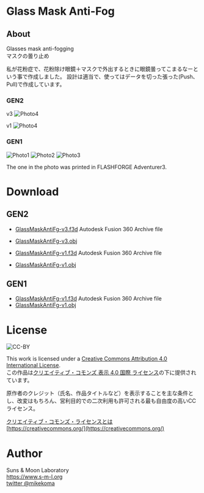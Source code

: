 # Glass Mask Anti-Fog

## About
Glasses mask anti-fogging  
マスクの曇り止め  

私が花粉症で、花粉除け眼鏡＋マスクで外出するときに眼鏡曇ってこまるなーという事で作成しました。
設計は適当で、使ってはデータを切った張った(Push､Pull)で作成しています。

### GEN2
v3
![Photo4](5_gen2v3.jpg)

v1
![Photo4](4_gen2.jpg)

### GEN1
![Photo1](1.jpg)
![Photo2](2.jpg)
![Photo3](3.jpg)


The one in the photo was printed in FLASHFORGE Adventurer3.

# Download

## GEN2
- [GlassMaskAntiFg-v3.f3d](https://github.com/mikekoma/GlassMaskAntiFog/GlassMaskAntiFg-GEN2-v3) Autodesk Fusion 360 Archive file
- [GlassMaskAntiFg-v3.obj](https://github.com/mikekoma/GlassMaskAntiFog/GlassMaskAntiFg-GEN2-v3)

- [GlassMaskAntiFg-v1.f3d](https://github.com/mikekoma/GlassMaskAntiFog/GlassMaskAntiFg-GEN2-v1) Autodesk Fusion 360 Archive file
- [GlassMaskAntiFg-v1.obj](https://github.com/mikekoma/GlassMaskAntiFog/GlassMaskAntiFg-GEN2-v1)

## GEN1
- [GlassMaskAntiFg-v1.f3d](https://github.com/mikekoma/GlassMaskAntiFog/GlassMaskAntiFg-v7.f3d) Autodesk Fusion 360 Archive file
- [GlassMaskAntiFg-v1.obj](https://github.com/mikekoma/GlassMaskAntiFog/GlassMaskAntiFg-v7.stl)


# License
![CC-BY](by.png)

This work is licensed under a [Creative Commons Attribution 4.0 International License](http://creativecommons.org/licenses/by/4.0/).  
この作品は[クリエイティブ・コモンズ 表示 4.0 国際 ライセンス](http://creativecommons.org/licenses/by/4.0/)の下に提供されています。  
  
原作者のクレジット（氏名、作品タイトルなど）を表示することを主な条件とし、改変はもちろん、営利目的での二次利用も許可される最も自由度の高いCCライセンス。  
  
[クリエイティブ・コモンズ・ライセンスとは](https://creativecommons.jp/licenses/)  
[https://creativecommons.org/](https://creativecommons.org/)

# Author
Suns & Moon Laboratory  
https://www.s-m-l.org  
[twitter @mikekoma](https://twitter.com/mikekoma)
